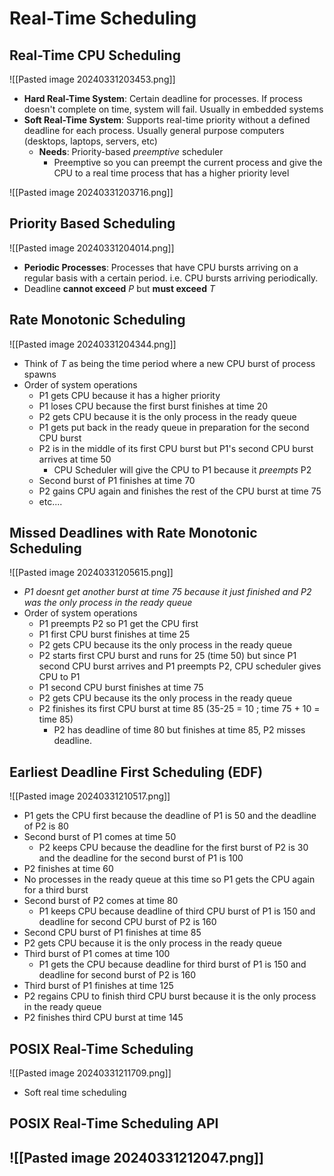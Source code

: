 # Real-Time Scheduling
## Real-Time CPU Scheduling
![[Pasted image 20240331203453.png]]
- **Hard Real-Time System**: Certain deadline for processes. If process doesn't complete on time, system will fail. Usually in embedded systems
- **Soft Real-Time System**: Supports real-time priority without a defined deadline for each process. Usually general purpose computers (desktops, laptops, servers, etc)
	- **Needs**: Priority-based *preemptive* scheduler
		- Preemptive so you can preempt the current process and give the CPU to a real time process that has a higher priority level

![[Pasted image 20240331203716.png]]

## Priority Based Scheduling
![[Pasted image 20240331204014.png]]
- **Periodic Processes**: Processes that have CPU bursts arriving on a regular basis with a certain period. i.e. CPU bursts arriving periodically.
- Deadline **cannot exceed** *P* but **must exceed** *T* 

## Rate Monotonic Scheduling
![[Pasted image 20240331204344.png]]
- Think of *T* as being the time period where a new CPU burst of process spawns
- Order of system operations
	- P1 gets CPU because it has a higher priority
	- P1 loses CPU because the first burst finishes at time 20
	- P2 gets CPU because it is the only process in the ready queue
	- P1 gets put back in the ready queue in preparation for the second CPU burst
	- P2 is in the middle of its first CPU burst but P1's second CPU burst arrives at time 50
		- CPU Scheduler will give the CPU to P1 because it *preempts* P2
	- Second burst of P1 finishes at time 70
	- P2 gains CPU again and finishes the rest of the CPU burst at time 75
	- etc....

## Missed Deadlines with Rate Monotonic Scheduling
![[Pasted image 20240331205615.png]]
- *P1 doesnt get another burst at time 75 because it just finished and P2 was the only process in the ready queue*
- Order of system operations
	- P1 preempts P2 so P1 get the CPU first
	- P1 first CPU burst finishes at time 25
	- P2 gets CPU because its the only process in the ready queue
	- P2 starts first CPU burst and runs for 25 (time 50) but since P1 second CPU burst arrives and P1 preempts P2, CPU scheduler gives CPU to P1
	- P1 second CPU burst finishes at time 75
	- P2 gets CPU because its the only process in the ready queue
	- P2 finishes its first CPU burst at time 85 (35-25 = 10 ; time 75 + 10 = time 85)
		- P2 has deadline of time 80 but finishes at time 85, P2 misses deadline.

## Earliest Deadline First Scheduling (EDF)
![[Pasted image 20240331210517.png]]
- P1 gets the CPU first because the deadline of P1 is 50 and the deadline of P2 is 80
- Second burst of P1 comes at time 50
	- P2 keeps CPU because the deadline for the first burst of P2 is 30 and the deadline for the second burst of P1 is 100
- P2 finishes at time 60
- No processes in the ready queue at this time so P1 gets the CPU again for a third burst 
- Second burst of P2 comes at time 80 
	- P1 keeps CPU because deadline of third CPU burst of P1 is 150 and deadline for second CPU burst of P2 is 160
- Second CPU burst of P1 finishes at time 85
- P2 gets CPU because it is the only process in the ready queue
- Third burst of P1 comes at time 100
	- P1 gets the CPU because deadline for third burst of P1 is 150 and deadline for second burst of P2 is 160
- Third burst of P1 finishes at time 125
- P2 regains CPU to finish third CPU burst because it is the only process in the ready queue
- P2 finishes third CPU burst at time 145

## POSIX Real-Time Scheduling
![[Pasted image 20240331211709.png]]
- Soft real time scheduling

## POSIX Real-Time Scheduling API
![[Pasted image 20240331212047.png]]
- 